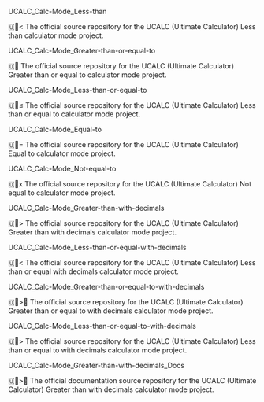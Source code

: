 
UCALC_Calc-Mode_Less-than

🇺🧮️< The official source repository for the UCALC (Ultimate Calculator) Less than calculator mode project. 

UCALC_Calc-Mode_Greater-than-or-equal-to

🇺🧮️ The official source repository for the UCALC (Ultimate Calculator) Greater than or equal to calculator mode project. 

UCALC_Calc-Mode_Less-than-or-equal-to

🇺🧮️≤ The official source repository for the UCALC (Ultimate Calculator) Less than or equal to calculator mode project. 

UCALC_Calc-Mode_Equal-to

🇺🧮️= The official source repository for the UCALC (Ultimate Calculator) Equal to calculator mode project. 

UCALC_Calc-Mode_Not-equal-to

🇺🧮️x The official source repository for the UCALC (Ultimate Calculator) Not equal to calculator mode project. 

UCALC_Calc-Mode_Greater-than-with-decimals

🇺🧮️> The official source repository for the UCALC (Ultimate Calculator) Greater than with decimals calculator mode project. 

UCALC_Calc-Mode_Less-than-or-equal-with-decimals

🇺🧮️< The official source repository for the UCALC (Ultimate Calculator) Less than or equal with decimals calculator mode project. 

UCALC_Calc-Mode_Greater-than-or-equal-to-with-decimals

🇺🧮️>📖️ The official source repository for the UCALC (Ultimate Calculator) Greater than or equal to with decimals calculator mode project. 

UCALC_Calc-Mode_Less-than-or-equal-to-with-decimals

🇺🧮️> The official source repository for the UCALC (Ultimate Calculator) Less than or equal to with decimals calculator mode project. 

UCALC_Calc-Mode_Greater-than-with-decimals_Docs

🇺🧮️>📖️ The official documentation source repository for the UCALC (Ultimate Calculator) Greater than with decimals calculator mode project. 

